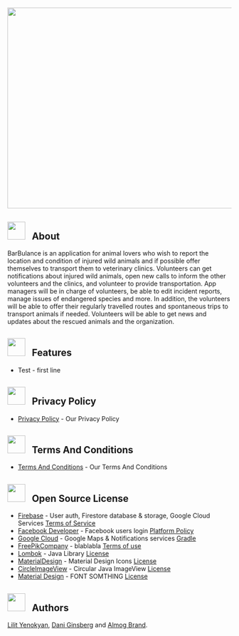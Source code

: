 <h1 align="center">
   <img src="https://user-images.githubusercontent.com/54279376/72726880-30e80f00-3b92-11ea-8702-1cc239831247.png" height="450" width="600"> <br>
</h1>

## <img src="https://user-images.githubusercontent.com/54279376/72727611-09924180-3b94-11ea-8121-c62543ab062b.png" height="40" width="40"> &nbsp;&nbsp;About
BarBulance is an application for animal lovers who wish to report the location and condition of injured wild animals
and if possible offer themselves to transport them to veterinary clinics. Volunteers can get notifications about
injured wild animals, open new calls to inform the other volunteers and the clinics, and volunteer to provide transportation.
App managers will be in charge of volunteers, be able to edit incident reports, manage issues of endangered species and more.
In addition, the volunteers will be able to offer their regularly travelled routes and spontaneous trips to transport animals
if needed. Volunteers will be able to get news and updates about the rescued animals and the organization.

## <img src="https://user-images.githubusercontent.com/54279376/72727611-09924180-3b94-11ea-8121-c62543ab062b.png" height="40" width="40"> &nbsp;&nbsp;Features
- Test - first line

## <img src="https://user-images.githubusercontent.com/54279376/72727611-09924180-3b94-11ea-8121-c62543ab062b.png" height="40" width="40"> &nbsp;&nbsp;Privacy Policy
* [Privacy Policy](https://drive.google.com/file/d/1eXcnTxZybJUCrKUYNX9Md-yOFhMUdXkH/view?usp=sharing) - Our Privacy Policy

## <img src="https://user-images.githubusercontent.com/54279376/72727611-09924180-3b94-11ea-8121-c62543ab062b.png" height="40" width="40"> &nbsp;&nbsp;Terms And Conditions
* [Terms And Conditions](https://drive.google.com/file/d/1ltqBoesiGGdJzDELnN6xiPKTmhzjwYxQ/view?usp=sharing) - Our Terms And Conditions

## <img src="https://user-images.githubusercontent.com/54279376/72727611-09924180-3b94-11ea-8121-c62543ab062b.png" height="40" width="40"> &nbsp;&nbsp;Open Source License
* [Firebase](https://firebase.google.com/) - User auth, Firestore database & storage, Google Cloud Services [Terms of Service](https://firebase.google.com/terms)
* [Facebook Developer](https://developers.facebook.com/) - Facebook users login [Platform Policy](https://developers.facebook.com/policy/)
* [Google Cloud](https://cloud.google.com/) - Google Maps & Notifications services [Gradle](https://cloud.google.com/maps-platform/terms/)
* [FreePikCompany](https://www.freepikcompany.com/) - blablabla [Terms of use](https://www.freepikcompany.com/legal#nav-freepik-license)
* [Lombok](https://projectlombok.org/) - Java Library [License](https://github.com/rzwitserloot/lombok/blob/master/LICENSE) 
* [MaterialDesign](http://materialdesignicons.com/) - Material Design Icons [License](https://github.com/Templarian/MaterialDesign/blob/master/LICENSE) 
* [CircleImageView](https://github.com/hdodenhof/CircleImageView) - Circular Java ImageView [License](https://github.com/hdodenhof/CircleImageView/blob/master/LICENSE.txt) 
* [Material Design](http://materialdesignicons.com/) - FONT SOMTHING [License](https://github.com/Templarian/MaterialDesign/blob/master/LICENSE) 

## <img src="https://user-images.githubusercontent.com/54279376/72727611-09924180-3b94-11ea-8121-c62543ab062b.png" height="40" width="40"> &nbsp;&nbsp;Authors
[Lilit Yenokyan](https://github.com/ylilit), [Dani Ginsberg](https://github.com/daniginsberg) and [Almog Brand](https://github.com/almogbrand).